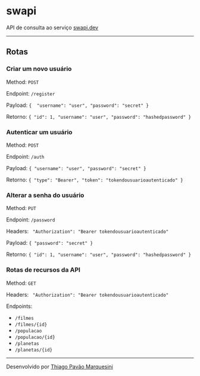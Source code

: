 # swapi

API de consulta ao serviço [swapi.dev](https://swapi.dev) 

---

## Rotas

### Criar um novo usuário
Method: `POST`

Endpoint: `/register`

Payload: `{ 
  "username": "user",
  "password": "secret"
}`

Retorno: 
`{ "id": 1, "username": "user", "password": "hashedpassword" }`

### Autenticar um usuário
Method: `POST`

Endpoint: `/auth`

Payload: `{
"username": "user",
"password": "secret"
}`

Retorno:
`{ "type": "Bearer", "token": "tokendousuarioautenticado" }`

### Alterar a senha do usuário
Method: `PUT` 

Endpoint: `/password`

Headers: `
"Authorization": "Bearer tokendousuarioautenticado"`

Payload: `{
"password": "secret"
}`

Retorno:
`{ "id": 1, "username": "user", "password": "hashedpassword" }`


### Rotas de recursos da API
Method: `GET` 

Headers: `
"Authorization": "Bearer tokendousuarioautenticado"`

Endpoints:
- `/filmes`
- `/filmes/{id}`
- `/populacao`
- `/populacao/{id}`
- `/planetas`
- `/planetas/{id}`

---

Desenvolvido por [Thiago Pavão Marquesini](mailto:contato@marquesini.com.br)
